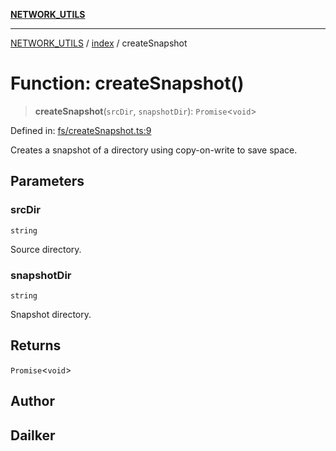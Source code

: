 [**NETWORK_UTILS**](../../README.md)

***

[NETWORK_UTILS](../../README.md) / [index](../README.md) / createSnapshot

# Function: createSnapshot()

> **createSnapshot**(`srcDir`, `snapshotDir`): `Promise`\<`void`\>

Defined in: [fs/createSnapshot.ts:9](https://github.com/dailker/everyutil/blob/7c30ec40bbb398255a9be572db0a537e8bcb9c11/src/fs/createSnapshot.ts#L9)

Creates a snapshot of a directory using copy-on-write to save space.

## Parameters

### srcDir

`string`

Source directory.

### snapshotDir

`string`

Snapshot directory.

## Returns

`Promise`\<`void`\>

## Author

## Dailker

